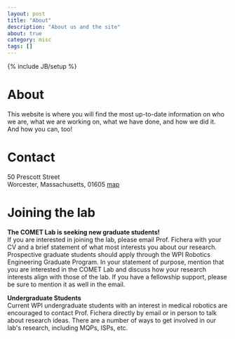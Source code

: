 ```yaml
---
layout: post
title: "About"
description: "About us and the site"
about: true
category: misc
tags: []
---
```

{% include JB/setup %}

<a name="purpose"></a>

# About

This website is where you will find the most up-to-date information on who we are,
what we are working on, what we have done, and how we did it.
And how you can, too!


# Contact
50 Prescott Street<br/>
Worcester, Massachusetts, 01605
[map]

[map]: https://goo.gl/maps/t4ECMNNHDCXUTBKf7


<!-- ## Phone
* Lab: (773) 834-0635
* Office: (773) 834-2017
* Fax: (773) 702-0439 -->

# Joining the lab
__The COMET Lab is seeking new graduate students!__  
If you are interested in joining the lab, please email Prof. Fichera with your CV and a brief statement of what most interests you about our research. Prospective graduate students should apply through the WPI Robotics Engineering Graduate Program. In your statement of purpose, mention that you are interested in the COMET Lab and discuss how your research interests align with those of the lab. If you have a fellowship support, please be sure to mention it as well in the email.  

__Undergraduate Students__  
Current WPI undergraduate students with an interest in medical robotics are encouraged to contact Prof. Fichera directly by email or in person to talk about research ideas. There are a number of ways to get involved in our lab's research, including MQPs, ISPs, etc.

<!-- <a name="design"></a>

# Design and Implementation

I was inspired by [Trevor Bedford]'s clean, elegant, and functional [site][1]. More than inspired--I've copied many aspects of his site, from visual design to conceptual organization to under-the-hood code, at Trevor's ([public]) invitation. Rather than branching his code, I started from a different boilerplate, and adopted/adapted bits of his code during customization.

The site started with [Jekyll Bootstrap], and was up and running in a weekend. The site is deployed using [GitHub Pages], which combines source-code control and hosting in a most pleasant way. Modify, test locally, push, and it's live.

Keeping with a major Jekyll Bootstrap idea, the site separates content and presentation. Presentation information is stored in a new theme, the `lab` theme, which may be useful to other research groups setting up sites.

By using [Sass] for stylesheets, the site gets virtually all the advantages of using [Less], while exploiting native Sass support in [GitHub Pages]. The site uses [Google Fonts] as well, primarily [Open Sans].

The site's source code is freely available on [GitHub]. All code is placed under the MIT license. You're welcome to borrow / repurpose code to build your own site, and if you do, I'd appreciate attribution and a link back [here](http://drummondlab.org/about.html).

[Trevor Bedford]: http://bedford.io/team/trevor-bedford/
[1]: http://bedford.io
[public]: http://bedford.io/misc/about/
[Jekyll Bootstrap]: http://jekyllbootstrap.com
[GitHub Pages]: https://pages.github.com/
[GitHub]: http://github.com/
[Less]: http://lesscss.org/
[Sass]: http://sass-lang.com/
[Google Fonts]: http://www.google.com/fonts
[Open Sans]: https://www.google.com/fonts/specimen/Open+Sans -->
